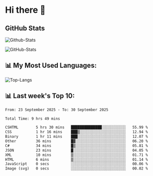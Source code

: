 # Hi there 👋

## GitHub Stats
![Github-Stats](https://github-readme-stats-sigma-five.vercel.app/api?username=ltorson&show_icons=true&theme=radical&count_private=true&show=reviews,discussions_started,discussions_answered,prs_merged,prs_merged_percentage)

![GitHub-Stats](https://github-readme-stats.vercel.app/api/wakatime?username=LeeTorson&theme=synthwave&size_weight=0.5&count_weight=0.5&title_color=36F9F6&langs_count=10&count_private=true)

## 📊 My Most Used Languages:
![Top-Langs](https://github-readme-stats-sigma-five.vercel.app/api/top-langs/?username=LTorson&layout=compact&langs_count=10)


## 📊 Last week's Top 10:
<!--START_SECTION:waka-->

```txt
From: 23 September 2025 - To: 30 September 2025

Total Time: 9 hrs 49 mins

CSHTML        5 hrs 30 mins   ██████████████░░░░░░░░░░░   55.99 %
CSS           1 hr 16 mins    ███▒░░░░░░░░░░░░░░░░░░░░░   12.94 %
Binary        1 hr 11 mins    ███░░░░░░░░░░░░░░░░░░░░░░   12.07 %
Other         36 mins         █▓░░░░░░░░░░░░░░░░░░░░░░░   06.20 %
C#            34 mins         █▒░░░░░░░░░░░░░░░░░░░░░░░   05.81 %
JSON          23 mins         █░░░░░░░░░░░░░░░░░░░░░░░░   04.05 %
XML           10 mins         ▒░░░░░░░░░░░░░░░░░░░░░░░░   01.71 %
HTML          6 mins          ▒░░░░░░░░░░░░░░░░░░░░░░░░   01.14 %
JavaScript    0 secs          ░░░░░░░░░░░░░░░░░░░░░░░░░   00.06 %
Image (svg)   0 secs          ░░░░░░░░░░░░░░░░░░░░░░░░░   00.02 %
```

<!--END_SECTION:waka-->
